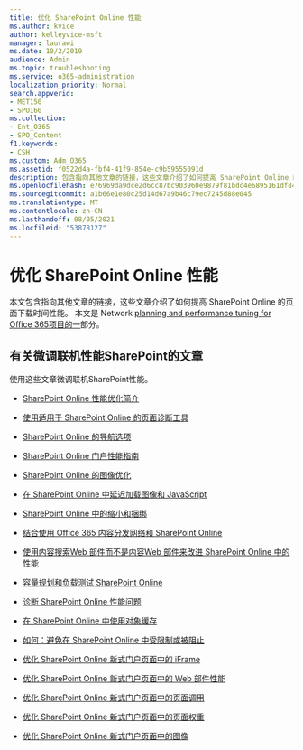```yaml
---
title: 优化 SharePoint Online 性能
ms.author: kvice
author: kelleyvice-msft
manager: laurawi
ms.date: 10/2/2019
audience: Admin
ms.topic: troubleshooting
ms.service: o365-administration
localization_priority: Normal
search.appverid:
- MET150
- SPO160
ms.collection:
- Ent_O365
- SPO_Content
f1.keywords:
- CSH
ms.custom: Adm_O365
ms.assetid: f0522d4a-fbf4-41f9-854e-c9b59555091d
description: 包含指向其他文章的链接，这些文章介绍了如何提高 SharePoint Online 的页面下载时间。
ms.openlocfilehash: e76969da9dce2d6cc87bc903960e9879f81bdc4e6895161df84367b0f95afff3
ms.sourcegitcommit: a1b66e1e80c25d14d67a9b46c79ec7245d88e045
ms.translationtype: MT
ms.contentlocale: zh-CN
ms.lasthandoff: 08/05/2021
ms.locfileid: "53878127"
---
```

# <a name="tune-sharepoint-online-performance"></a>优化 SharePoint Online 性能

本文包含指向其他文章的链接，这些文章介绍了如何提高 SharePoint Online 的页面下载时间性能。 本文是 Network [planning and performance tuning for Office 365项目的一](./network-planning-and-performance.md)部分。

## <a name="articles-about-fine-tuning-sharepoint-online-performance"></a>有关微调联机性能SharePoint的文章

使用这些文章微调联机SharePoint性能。
  
- [SharePoint Online 性能优化简介](introduction-to-performance-tuning-for-sharepoint-online.md)

- [使用适用于 SharePoint Online 的页面诊断工具](page-diagnostics-for-spo.md)

- [SharePoint Online 的导航选项](navigation-options-for-sharepoint-online.md)

- [SharePoint Online 门户性能指南](/sharepoint/dev/solution-guidance/portal-performance)

- [SharePoint Online 的图像优化](image-optimization-for-sharepoint-online.md)

- [在 SharePoint Online 中延迟加载图像和 JavaScript](delay-loading-images-and-javascript-in-sharepoint-online.md)

- [SharePoint Online 中的缩小和捆绑](minification-and-bundling-in-sharepoint-online.md)

- [结合使用 Office 365 内容分发网络和 SharePoint Online](use-microsoft-365-cdn-with-spo.md)

- [使用内容搜索Web 部件而不是内容Web 部件来改进 SharePoint Online 中的性能](using-content-search-web-part-instead-of-content-query-web-part-to-improve-perfo.md)

- [容量规划和负载测试 SharePoint Online](capacity-planning-and-load-testing-sharepoint-online.md)

- [诊断 SharePoint Online 性能问题](diagnosing-performance-issues-with-sharepoint-online.md)

- [在 SharePoint Online 中使用对象缓存](using-the-object-cache-with-sharepoint-online.md)

- [如何：避免在 SharePoint Online 中受限制或被阻止](/sharepoint/dev/general-development/how-to-avoid-getting-throttled-or-blocked-in-sharepoint-online)

- [优化 SharePoint Online 新式门户页面中的 iFrame](modern-iframe-optimization.md)

- [优化 SharePoint Online 新式门户页面中的 Web 部件性能](modern-web-part-optimization.md)

- [优化 SharePoint Online 新式门户页面中的页面调用](modern-page-call-optimization.md)

- [优化 SharePoint Online 新式门户页面中的页面权重](modern-page-weight-optimization.md)

- [优化 SharePoint Online 新式门户页面中的图像](modern-image-optimization.md)